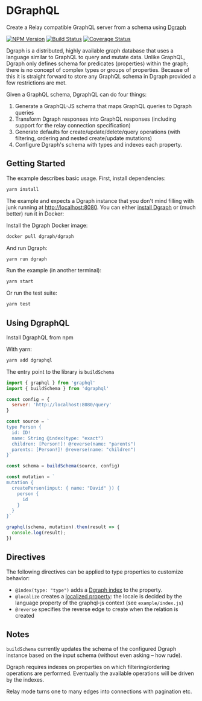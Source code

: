 # DGraphQL

Create a Relay compatible GraphQL server from a schema using [Dgraph](https://github.com/dgraph-io/dgraph)

[![NPM Version](https://badge.fury.io/js/dgraphql.svg)](http://badge.fury.io/js/dgraphql)
[![Build Status](https://travis-ci.org/dpeek/dgraphql.svg?branch=master)](https://travis-ci.org/dpeek/dgraphql?branch=master)
[![Coverage Status](https://coveralls.io/repos/dpeek/dgraphql/badge.svg?branch=master)](https://coveralls.io/r/dpeek/dgraphql?branch=master)

Dgraph is a distributed, highly available graph database that uses a language
similar to GraphQL to query and mutate data. Unlike GraphQL, Dgraph only defines
schema for predicates (properties) within the graph; there is no concept of
complex types or groups of properties. Because of this it is straight forward to
store any GraphQL schema in Dgraph provided a few restrictions are met.

Given a GraphQL schema, DgraphQL can do four things:

1. Generate a GraphQL-JS schema that maps GraphQL queries to Dgraph queries
2. Transform Dgraph responses into GraphQL responses (including support for the
   relay connection specification)
3. Generate defaults for create/update/delete/query operations (with filtering,
   ordering and nested create/update mutations)
4. Configure Dgraph's schema with types and indexes each property.

## Getting Started

The example describes basic usage. First, install dependencies:

```sh
yarn install
```

The example and expects a Dgraph instance that you don't mind filling with junk
running at <http://localhost:8080>. You can either [install Dgraph](https://docs.dgraph.io/v0.7.7/get-started#system-installation)
or (much better) run it in Docker:

Install the Dgraph Docker image:

```sh
docker pull dgraph/dgraph
```

And run Dgraph:

```sh
yarn run dgraph
```

Run the example (in another terminal):

```sh
yarn start
```

Or run the test suite:

```sh
yarn test
```

## Using DgraphQL

Install DgraphQL from npm

With yarn:

```sh
yarn add dgraphql
```

The entry point to the library is `buildSchema`

```javascript
import { graphql } from 'graphql'
import { buildSchema } from 'dgraphql'

const config = {
  server: 'http://localhost:8080/query'
}

const source = `
type Person {
  id: ID!
  name: String @index(type: "exact")
  children: [Person!]! @reverse(name: "parents")
  parents: [Person!]! @reverse(name: "children")
}`

const schema = buildSchema(source, config)

const mutation = `
mutation {
  createPerson(input: { name: "David" }) {
    person {
      id
    }
  }
}`

graphql(schema, mutation).then(result => {
  console.log(result);
})
```

## Directives

The following directives can be applied to type properties to
customize behavior:

- `@index(type: "type")` adds a [Dgraph index](https://docs.dgraph.io/v0.7.7/query-language/#indexing)
to the property.
- `@localize` creates a [localized property](https://docs.dgraph.io/v0.7.7/query-language/#language):
the locale is decided by the language property of the graphql-js context (see `example/index.js`)
- `@reverse` specifies the reverse edge to create when the relation is created

## Notes

`buildSchema` currently updates the schema of the configured Dgraph instance
based on the input schema (without even asking – how rude).

Dgraph requires indexes on properties on which filtering/ordering operations are
performed. Eventually the available operations will be driven by the indexes.

Relay mode turns one to many edges into connections with pagination etc.
